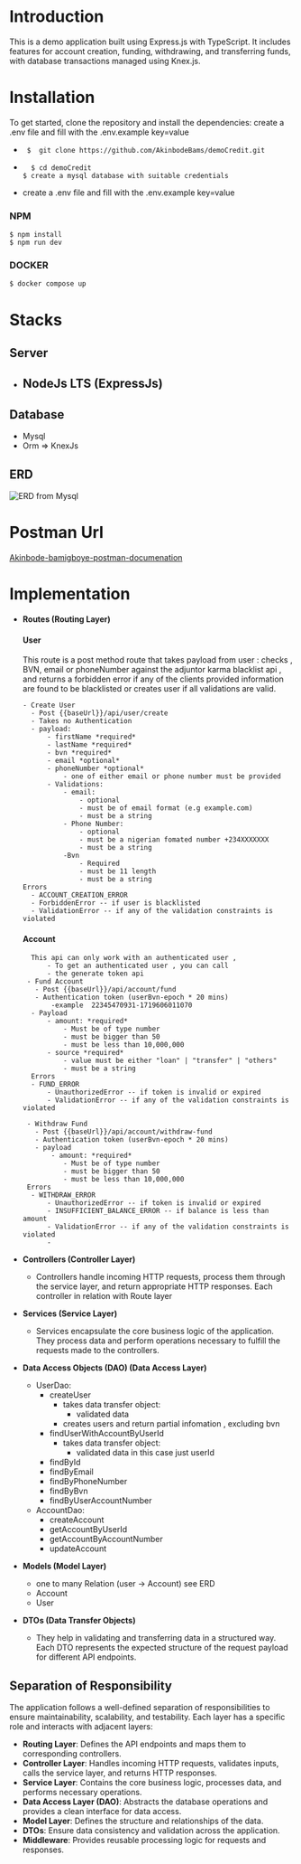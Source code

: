 # Introduction

This is a demo application built using Express.js with TypeScript. It includes features for account creation, funding, withdrawing, and transferring funds, with database transactions managed using Knex.js.

# Installation

To get started, clone the repository and install the dependencies:
create a .env file and fill with the .env.example key=value

-      $  git clone https://github.com/AkinbodeBams/demoCredit.git
-       $ cd demoCredit
      $ create a mysql database with suitable credentials
- create a .env file and fill with the .env.example key=value

### NPM

    $ npm install
    $ npm run dev

### DOCKER

    $ docker compose up

# Stacks

## Server

- NodeJs LTS (ExpressJs)
  -

## Database

- Mysql
- Orm ⇒ KnexJs

## ERD

![ERD from Mysql](https://assignemt.s3.us-east-1.amazonaws.com/Screenshot%202024-06-28%20232416.png?response-content-disposition=inline&X-Amz-Security-Token=IQoJb3JpZ2luX2VjEGcaCXVzLWVhc3QtMSJHMEUCIQCyOAFd3Vru9b9fbEMLmCdYg3mreeMS7d5Uoa57rF8a9QIgRzoW5eFNHFe93WK0aWI2bv6FihCkvPSmhFAMg6%2Bx6ccq%2FwIIIBAAGgw3MzAzMzU1MjAzNzgiDGV96MiVDG%2Fb3uxB9CrcAqWS3AIeqnVojVNqIpDS4Vn4rSwuoFnzSxP5modSEc19mMqqh4RufOOc%2BcoEer0Q4jAPJrqx7%2FL3BugSX4hLdwsYmBVrclXIqKedXxPTGtPc06YxDFjo5VkkglHptECjTDzibzv1%2FG7iquXD4gIQnBShBK1SKX78VLr1aq3V5XV%2BUNcPKmGAkaIeFfu3WAGZrZSy384uH3xdPYApDstKuZuimX7RVvnjPZ5kOpwSLpzhZFogW9%2BAJGb4YskSQewkSf6FbV%2BNb4ABzabC%2Fo8eQohvLU8kNj%2B%2FvvF2fwBaXXhzdFweEUKlq583kpMemV6oyjVPY34qfGeRMmQQ23vICsGDYJ0Vw251aWk%2FFuGHFiOO%2BzktPpilQlWMuNK85kWuKZNDQf8gg2mZPgRL2MKCPZtbM8WxuBCx%2Bix%2B8AJ%2FV1pEnCC9aicyo%2FjHU7KN21mJXh02KZ%2Fftt2s4PlcSDD5rPqzBjqzAuI4O1EDvfEmtpfJwnt%2BC7YgGiUEjY4pbO1MM5Je5UsAMBJ2Kp8EvSdQt8T8Zu%2Fzcn%2BIAFwkVbP4sfAwO77tshw5WZUFtZNtRi5Q3xRF36JkFs6YGttoF%2FA9LXiDcpCHDqDoOBSURndM4lNhuNUN1WKJsAeKUpZPoBMbE%2BRGbMKMxqw1wZi83kUzt4ecq915Q%2Fk2o99T%2FE4j%2FJaG3iCO5AIJNmRn14rUv%2BX3%2BmEBF2fvo2JRYeerewgyX5pQCBJCK%2FOkKIN%2BrcycWltrDHQmuYXLdPF41KuLGwLF%2BUjnU8Mxc6N4qzGglXBtICuq9P%2Fu83OgWF5%2BRosF4X1PobrALvxcH9j63Y%2FIc7aSJ1PuDmfYfPkpY5AEXsmm%2FxZH74WjKtW9rBuSpd%2BKyMdP%2BEJ0cQ5%2BV7c%3D&X-Amz-Algorithm=AWS4-HMAC-SHA256&X-Amz-Date=20240628T223230Z&X-Amz-SignedHeaders=host&X-Amz-Expires=300&X-Amz-Credential=ASIA2UC3DUZ5GCNALNGN%2F20240628%2Fus-east-1%2Fs3%2Faws4_request&X-Amz-Signature=5dfe1decd885eb72e0c3662ac96b8d7433a2b45a552dc94c99ec9f406cf8f33d)

# Postman Url

[Akinbode-bamigboye-postman-documenation](https://documenter.getpostman.com/view/23775911/2sA3duFYDu)

# Implementation

- **Routes (Routing Layer)**

  #### User

  This route is a post method route that takes payload
  from user : checks , BVN, email or phoneNumber against
  the adjuntor karma blacklist api , and returns a forbidden
  error if any of the clients provided information are found
  to be blacklisted or creates user if all validations are valid.

      - Create User
      	- Post {{baseUrl}}/api/user/create
      	- Takes no Authentication
      	- payload:
      		- firstName *required*
      		- lastName *required*
      		- bvn *required*
      		- email *optional*
      		- phoneNumber *optional*
      			- one of either email or phone number must be provided
      		- Validations:
      			- email:
      				- optional
      				- must be of email format (e.g example.com)
      				- must be a string
      			- Phone Number:
      				- optional
      				- must be a nigerian fomated number +234XXXXXXX
      				- must be a string
      			-Bvn
      				- Required
      				- must be 11 length
      				- must be a string
      Errors
      	- ACCOUNT_CREATION_ERROR
      	- ForbiddenError -- if user is blacklisted
      	- ValidationError -- if any of the validation constraints is violated


  #### Account

      	This api can only work with an authenticated user ,
      		- To get an authenticated user , you can call
      		- the generate token api
       - Fund Account
      	 - Post {{baseUrl}}/api/account/fund
      	 - Authentication token (userBvn-epoch * 20 mins)
      		 -example  22345470931-1719606011070
      	- Payload
      		- amount: *required*
      			- Must be of type number
      			- must be bigger than 50
      			- must be less than 10,000,000
      		- source *required*
      			- value must be either "loan" | "transfer" | "others"
      			- must be a string
      	Errors
      	- FUND_ERROR
      		- UnauthorizedError -- if token is invalid or expired
      		- ValidationError -- if any of the validation constraints is violated

       - Withdraw Fund
      	 - Post {{baseUrl}}/api/account/withdraw-fund
      	 - Authentication token (userBvn-epoch * 20 mins)
      	 - payload
      		 - amount: *required*
      			- Must be of type number
      			- must be bigger than 50
      			- must be less than 10,000,000
       Errors
      	- WITHDRAW_ERROR
      		- UnauthorizedError -- if token is invalid or expired
      		- INSUFFICIENT_BALANCE_ERROR -- if balance is less than amount
      		- ValidationError -- if any of the validation constraints is violated
      		-

- **Controllers (Controller Layer)**
  - Controllers handle incoming HTTP requests, process them through the service layer, and return appropriate HTTP responses. Each controller in relation with Route layer
- **Services (Service Layer)**

  - Services encapsulate the core business logic of the application. They process data and perform operations necessary to fulfill the requests made to the controllers.

- **Data Access Objects (DAO) (Data Access Layer)**
  - UserDao:
    - createUser
      - takes data transfer object:
        - validated data
      - creates users and return partial infomation , excluding bvn
    - findUserWithAccountByUserId
      - takes data transfer object:
        - validated data in this case just userId
    - findById
    - findByEmail
    - findByPhoneNumber
    - findByBvn
    - findByUserAccountNumber
  - AccountDao:
    - createAccount
    - getAccountByUserId
    - getAccountByAccountNumber
    - updateAccount
- **Models (Model Layer)**
  - one to many Relation (user -> Account) see ERD
  - Account
  - User
- **DTOs (Data Transfer Objects)**
  - They help in validating and transferring data in a structured way. Each DTO represents the expected structure of the request payload for different API endpoints.

## Separation of Responsibility

The application follows a well-defined separation of responsibilities to ensure maintainability, scalability, and testability. Each layer has a specific role and interacts with adjacent layers:

- **Routing Layer**: Defines the API endpoints and maps them to corresponding controllers.
- **Controller Layer**: Handles incoming HTTP requests, validates inputs, calls the service layer, and returns HTTP responses.
- **Service Layer**: Contains the core business logic, processes data, and performs necessary operations.
- **Data Access Layer (DAO)**: Abstracts the database operations and provides a clean interface for data access.
- **Model Layer**: Defines the structure and relationships of the data.
- **DTOs**: Ensure data consistency and validation across the application.
- **Middleware**: Provides reusable processing logic for requests and responses.
